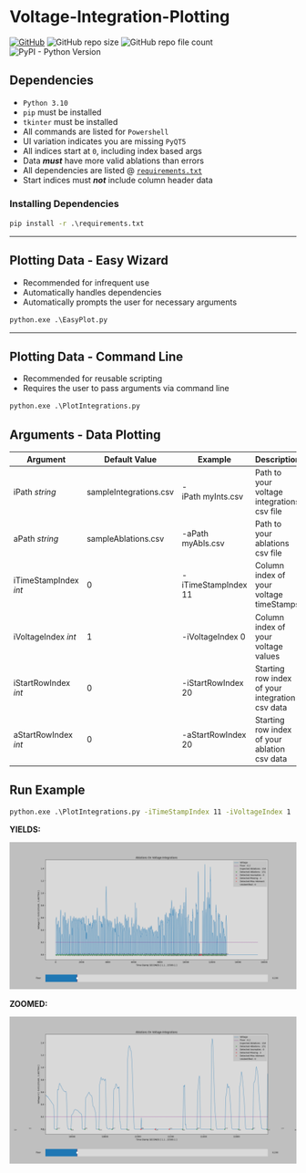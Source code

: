 # Voltage-Integration-Plotting

[![GitHub](https://img.shields.io/github/license/ryanpecha/Voltage-Integration-Plotting?color=blueviolet)](https://github.com/ryanpecha/Voltage-Integration-Plotting/blob/main/LICENSE.txt)
![GitHub repo size](https://img.shields.io/github/repo-size/ryanpecha/Voltage-Integration-Plotting)
![GitHub repo file count](https://img.shields.io/github/directory-file-count/ryanpecha/Voltage-Integration-Plotting)
![PyPI - Python Version](https://img.shields.io/pypi/pyversions/matplotlib/3.6.2)

## **Dependencies**

* `Python 3.10`
* `pip` must be installed
* `tkinter` must be installed
* All commands are listed for `Powershell`
* UI variation indicates you are missing `PyQT5`
* All indices start at `0`, including index based args
* Data _**must**_ have more valid ablations than errors
* All dependencies are listed @ [`requirements.txt`](./requirements.txt)
* Start indices must _**not**_ include column header data

### **Installing Dependencies**

```cmd
pip install -r .\requirements.txt
```

---

## **Plotting Data - Easy Wizard**

* Recommended for infrequent use
* Automatically handles dependencies
* Automatically prompts the user for necessary arguments

```cmd
python.exe .\EasyPlot.py
```

---

## **Plotting Data - Command Line**

* Recommended for reusable scripting
* Requires the user to pass arguments via command line

```cmd
python.exe .\PlotIntegrations.py
```

## **Arguments - Data Plotting**

| Argument       | Default Value | Example                    | Description                                               |
| -------------- | ---------------------- | -------------------------- | --------------------------------------------------------- |
| iPath _string_         | sampleIntegrations.csv | -iPath myInts.csv | Path to your voltage integrations csv file                |
| aPath _string_         | sampleAblations.csv | -aPath myAbls.csv     | Path to your ablations csv file                           |
| iTimeStampIndex _int_ | 0 | -iTimeStampIndex 11         | Column index of your voltage timeStamps |
| iVoltageIndex _int_   | 1 | -iVoltageIndex 0            | Column index of your voltage values |
| iStartRowIndex _int_ | 0 | -iStartRowIndex 20         | Starting row index of your integration csv data |
| aStartRowIndex _int_ | 0  | -aStartRowIndex 20         | Starting row index of your ablation csv data |

## **Run Example**

```cmd
python.exe .\PlotIntegrations.py -iTimeStampIndex 11 -iVoltageIndex 1
```

**YIELDS:**

![Plot of Generated Sample Data](./Figure_1.png "Plot of Existing Sample Data")

**ZOOMED:**

![Plot of Generated Sample Data](./Figure_2.png "Plot of Existing Sample Data - ZOOMED")
